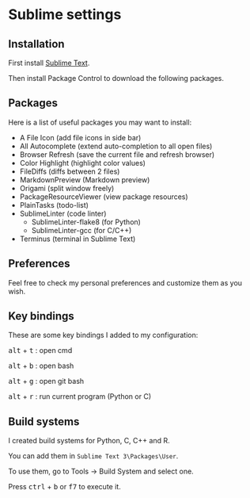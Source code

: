 # Sublime settings

## Installation
First install [Sublime Text](https://www.sublimetext.com/).

Then install Package Control to download the following packages.

## Packages
Here is a list of useful packages you may want to install:

- A File Icon (add file icons in side bar)
- All Autocomplete (extend auto-completion to all open files)
- Browser Refresh (save the current file and refresh browser)
- Color Highlight (highlight color values)
- FileDiffs (diffs between 2 files)
- MarkdownPreview (Markdown preview)
- Origami (split window freely)
- PackageResourceViewer (view package resources)
- PlainTasks (todo-list)
- SublimeLinter (code linter)
    - SublimeLinter-flake8 (for Python)
    - SublimeLinter-gcc (for C/C++)
- Terminus (terminal in Sublime Text)

## Preferences
Feel free to check my personal preferences and customize them as you wish.

## Key bindings
These are some key bindings I added to my configuration:

<kbd>alt</kbd> + <kbd>t</kbd> : open cmd

<kbd>alt</kbd> + <kbd>b</kbd> : open bash

<kbd>alt</kbd> + <kbd>g</kbd> : open git bash

<kbd>alt</kbd> + <kbd>r</kbd> : run current program (Python or C)

## Build systems
I created build systems for Python, C, C++ and R.

You can add them in `Sublime Text 3\Packages\User`.

To use them, go to Tools &rarr; Build System and select one.

Press <kbd>ctrl</kbd> + <kbd>b</kbd> or <kbd>f7</kbd> to execute it.
